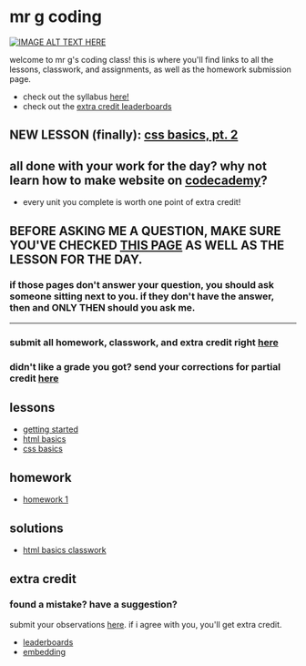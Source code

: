 # mr g coding

[![IMAGE ALT TEXT HERE](https://s-media-cache-ak0.pinimg.com/originals/be/0e/3a/be0e3a927d3ff9f0773d36ad25f09571.gif)](https://www.youtube.com/watch?v=Q6ctb-Pb3lc)

welcome to mr g's coding class!  this is where you'll find links to all the lessons, classwork, and assignments, as well as the homework submission page.

* check out the syllabus [here!](https://docs.google.com/document/d/11A65WN9dCGlhNKqRkYReLiK618N6X7UgYuk93-s2rd8/pub)
* check out the [extra credit leaderboards](https://docs.google.com/spreadsheets/d/183HmkhTxw4rw0fnM_p_HKuGVY_c81udCDeD40wnFm7A/pubchart?oid=2112650487&format=interactive)

## **NEW LESSON** (finally): [css basics, pt. 2](https://github.com/AKingDebased/mr-g-coding/blob/master/lessons/03_css_basics.md)

## all done with your work for the day? why not learn how to make website on [codecademy](https://www.codecademy.com/)?
* every unit you complete is worth one point of extra credit!

## BEFORE ASKING ME A QUESTION, MAKE SURE YOU'VE CHECKED [THIS PAGE](https://github.com/AKingDebased/mr-g-coding/blob/master/how_do_i.md) AS WELL AS THE LESSON FOR THE DAY.

### if those pages don't answer your question, you should ask someone sitting next to you. if they don't have the answer, then and ONLY THEN should you ask me.
<hr>

### submit all homework, classwork, and extra credit right [here](https://docs.google.com/a/citycharterschools.org/forms/d/1AD0OK_p00y98UfO0xhwJZ1oXv0K6EDa1xfpmWFzhbso/viewform)

### didn't like a grade you got? send your corrections for partial credit [here](https://docs.google.com/a/citycharterschools.org/forms/d/1HxGMuW_U75weHe2tLYNp1Hls90LjWFS_T6skRS5MJLs/viewform)

## lessons
* [getting started](https://github.com/AKingDebased/mr-g-coding/blob/master/lessons/01_getting_started.md)
* [html basics](https://github.com/AKingDebased/mr-g-coding/blob/master/lessons/02_html_basics.md)
* [css basics](https://github.com/AKingDebased/mr-g-coding/blob/master/lessons/03_css_basics.md)


## homework
* [homework 1](https://github.com/AKingDebased/mr-g-coding/blob/master/homework/homework_1.md)


## solutions
* [html basics classwork](https://github.com/AKingDebased/mr-g-coding/blob/master/solutions/html_basics_classwork.md)

## extra credit
### found a mistake?  have a suggestion?
submit your observations [here](https://docs.google.com/a/citycharterschools.org/forms/d/1AhJZ9k8wqtevnSiqbgj0w72Z9GqTcPTQy_iIwrMJoeA/viewform?usp=send_form).  if i agree with you, you'll get extra credit.
* [leaderboards](https://docs.google.com/spreadsheets/d/183HmkhTxw4rw0fnM_p_HKuGVY_c81udCDeD40wnFm7A/pubchart?oid=2112650487&format=interactive)
* [embedding](https://github.com/AKingDebased/mr-g-coding/blob/master/extra_credit/embedding.md)
